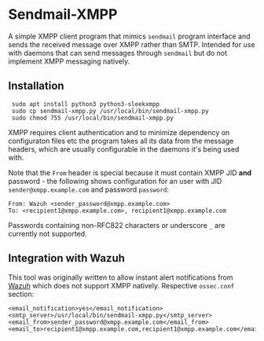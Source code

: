 # Sendmail-XMPP

A simple XMPP client program that mimics `sendmail` program interface and sends
the received message over XMPP rather than SMTP. Intended for use with daemons
that can send messages through `sendmail` but do not implement XMPP 
messaging natively.

## Installation

     sudo apt install python3 python3-sleekxmpp
     sudo cp sendmail-xmpp.py /usr/local/bin/sendmail-xmpp.py
     sudo chmod 755 /usr/local/bin/sendmail-xmpp.py
     
XMPP requires client authentication and to minimize dependency on 
configuraton files etc the program takes all its data from the message
headers, which are usually configurable in the daemons it's being used with.

Note that the `From` header is special because it must contain XMPP
JID **and** password - the following shows configuration for an user with
JID `sender@xmpp.example.com` and password `password`:

```
From: Wazuh <sender_password@xmpp.example.com>
To: <recipient1@xmpp.example.com>, recipient1@xmpp.example.com
```

Passwords containing non-RFC822 characters or underscore `_`
are currently not supported.

## Integration with Wazuh

This tool was originally written to allow instant alert notifications from
[Wazuh](https://documentation.wazuh.com/current/user-manual/manager/manual-email-report/index.html) which does not support XMPP natively. Respective `ossec.conf`
section:

```
<email_notification>yes</email_notification>
<smtp_server>/usr/local/bin/sendmail-xmpp.py</smtp_server>
<email_from>sender_password@xmpp.example.com</email_from>
<email_to>recipient1@xmpp.example.com,recipient1@xmpp.example.com</email_to>
```
